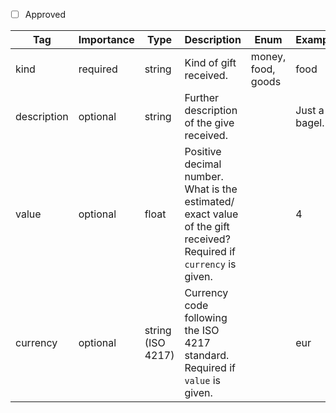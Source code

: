 - [ ] Approved


| Tag         | Importance  | Type    | Description                                                        | Enum                        | Example |
|-------------|-------------|---------|--------------------------------------------------------------------|-----------------------------|---------|
| kind        | required | string  | Kind of gift received.                          | money, food, goods          |food       |
| description | optional | string  | Further description of the give received.                          |                             |Just a bagel.         |
| value       | optional | float   | Positive decimal number. What is the estimated/ exact value of the gift received? Required if `currency` is given. |                             |4         |
| currency    | optional | string (ISO 4217)  | Currency code following the ISO 4217 standard. Required if `value` is given. |                                                  |  eur                           |EUR       |
